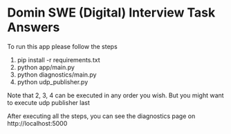 # Domin SWE (Digital) Interview Task Answers

To run this app please follow the steps
1. pip install -r requirements.txt
2. python app/main.py
3. python diagnostics/main.py
4. python udp_publisher.py

Note that 2, 3, 4 can be executed in any order you wish. But you might want to execute udp publisher last

After executing all the steps, you can see the diagnostics page on http://localhost:5000